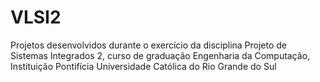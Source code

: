 # VLSI2
Projetos desenvolvidos durante o exercício da disciplina Projeto de Sistemas Integrados 2, curso de graduação Engenharia da Computação, Instituição Pontifícia Universidade Católica do Rio Grande do Sul

